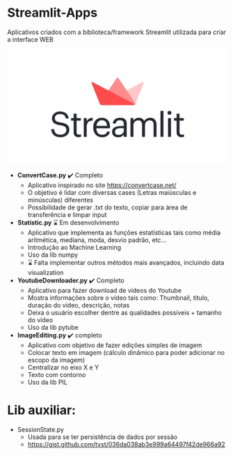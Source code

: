 # Streamlit-Apps
 Aplicativos criados com a biblioteca/framework Streamlit utilizada para criar a interface WEB
 
 ![Streamlit Logo](Streamlit_Logo_1.jpg)

- **ConvertCase.py** :heavy_check_mark: Completo
  - Aplicativo inspirado no site https://convertcase.net/
  - O objetivo é lidar com diversas cases (Letras maiúsculas e minúsculas) diferentes
  - Possibilidade de gerar .txt do texto, copiar para área de transferência e limpar input
- **Statistic.py** :hourglass: Em desenvolvimento
  - Aplicativo que implementa as funções estatísticas tais como média aritmética, mediana, moda, desvio padrão, etc...
  - Introdução ao Machine Learning
  - Uso da lib numpy
  - :hourglass: Falta implementar outros métodos mais avançados, incluindo data visualization
- **YoutubeDownloader.py** ✔️ Completo
  - Aplicativo para fazer download de vídeos do Youtube
  - Mostra informações sobre o vídeo tais como: Thumbnail, título, duração do vídeo, descrição, notas
  - Deixa o usuário escolher dentre as qualidades possíveis + tamanho do vídeo
  - Uso da lib pytube
- **ImageEditing.py** ✔️ completo
  - Aplicativo com objetivo de fazer edições simples de imagem
  - Colocar texto em imagem (cálculo dinâmico para poder adicionar no escopo da imagem)
  - Centralizar no eixo X e Y
  - Texto com contorno
  - Uso da lib PIL

# Lib auxiliar:
- SessionState.py
  - Usada para se ter persistência de dados por sessão
  - https://gist.github.com/tvst/036da038ab3e999a64497f42de966a92

